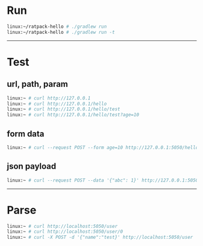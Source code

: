 # Run

```bash
linux:~/ratpack-hello # ./gradlew run
linux:~/ratpack-hello # ./gradlew run -t
```


---

# Test

## url, path, param

```bash
linux:~ # curl http://127.0.0.1
linux:~ # curl http://127.0.0.1/hello
linux:~ # curl http://127.0.0.1/hello/test
linux:~ # curl http://127.0.0.1/hello/test?age=10
```


## form data

```bash
linux:~ # curl --request POST --form age=10 http://127.0.0.1:5050/hello/test   
```


## json payload

```bash
linux:~ # curl --request POST --data '{"abc": 1}' http://127.0.0.1:5050/api  
```


---

# Parse

```bash
linux:~ # curl http://localhost:5050/user 
linux:~ # curl http://localhost:5050/user/0
linux:~ # curl -X POST -d '{"name":"test}' http://localhost:5050/user 
```

